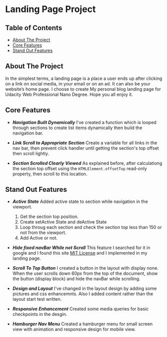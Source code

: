 # Landing Page Project

## Table of Contents

* [About The Project](#AboutTheProject)
* [Core Features](#CoreFeatures)
* [Stand Out Features](#StandOutFeatures)

## About The Project

In the simplest terms, a landing page is a place a user ends up after clicking on a link on social media, in your email or on an ad. It can also be your website’s home page.
I choose to create My personal blog landing page for Udacity Web Professional Nano Degree. Hope you all enjoy it.

## Core Features

- ***Navigation Built Dynamically***
    I've created a function which is looped through sections to create list items dynamically then build the navigation bar.
    
    
- ***Link Scroll to Appropriate Section***
Create a variable for all links in the nav bar, then prevent click handler until getting the section's top offset then scroll lightly.


- ***Section Scrolled Clearly Viewed***
    As explained before, after calculationg the section top offset using the `HTMLElement.offsetTop` read-only property, then scroll to this location.
    
## Stand Out Features

- ***Active State***
 Added active state to section while navigation in the viewport. 

    1. Get the section top position.
    2. Create setActive State and deActive State
    3. Loop throug each section and check the section top less than 150 or not from the viewport.
    4. Add Active or not.

- ***Hide fixed navBar While not Scroll***
    This feature I searched for it in google and I found this site [MIT License](https://gomakethings.com)
    and I implemented in my landing page.
    
- ***Scroll To Top Button***
    I created a button in the layout with display none. When the user scrolls down 60px from the top of the document, show the button (display block) and hide the navBar while scrolling.
    
- ***Design and Layout***
I've changed in the layout design by adding some pictures and css enhancemnts. Also I added content rather than the layout start test written.


- ***Responsive Enhancement***
Created some media queries for basic checkpoints in the desgin.

- ***Hamburger Nav Menu***
Created a hamburger menu for small screen view with animation and responsive design for mobile view.

